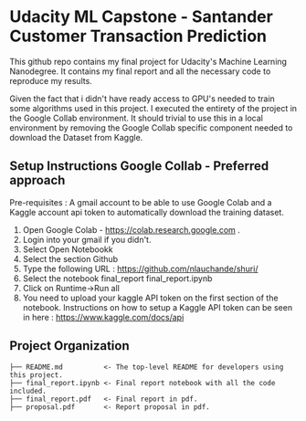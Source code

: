 Udacity ML Capstone - Santander Customer Transaction Prediction
===============================================================

This github repo contains my final project for Udacity's Machine Learning Nanodegree. It contains my final report and all the necessary code to reproduce my results. 

Given the fact that i didn't have ready access to GPU's needed to train some algorithms used in this project. I executed the entirety of the project in the Google Collab environment. It should trivial to use this in a local environment by removing the Google Collab specific component needed to download the Dataset from Kaggle. 


Setup Instructions Google Collab - Preferred approach
-------------

Pre-requisites : A gmail account to be able to use Google Colab and a Kaggle account api token to automatically download the training dataset. 

1. Open Google Colab - https://colab.research.google.com .
2. Login into your gmail if you didn't.
3. Select Open Notebookk 
4. Select the section Github
5. Type the following URL : https://github.com/nlauchande/shuri/
6. Select the notebook final_report final_report.ipynb
7. Click on Runtime->Run all 
8. You need to upload your kaggle API token on the first section of the notebook. Instructions on how to setup a Kaggle API token can be seen in here : https://www.kaggle.com/docs/api 


Project Organization
------------

    ├── README.md          <- The top-level README for developers using this project.
    ├── final_report.ipynb <- Final report notebook with all the code included.
    ├── final_report.pdf   <- Final report in pdf.
    ├── proposal.pdf       <- Report proposal in pdf.

